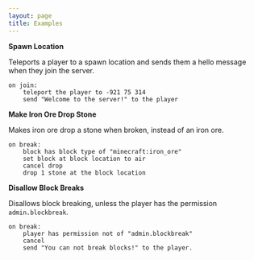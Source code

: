 ```yaml
---
layout: page
title: Examples
---
```


**Spawn Location**

Teleports a player to a spawn location and sends them a hello message when they join the server.

```nohighlight
on join:
    teleport the player to -921 75 314
    send "Welcome to the server!" to the player
```

**Make Iron Ore Drop Stone**

Makes iron ore drop a stone when broken, instead of an iron ore.

```nohighlight
on break:
    block has block type of "minecraft:iron_ore"
    set block at block location to air
    cancel drop
    drop 1 stone at the block location
```

**Disallow Block Breaks**

Disallows block breaking, unless the player has the permission `admin.blockbreak`.

```nohighlight
on break:
    player has permission not of "admin.blockbreak"
    cancel
    send "You can not break blocks!" to the player.
```